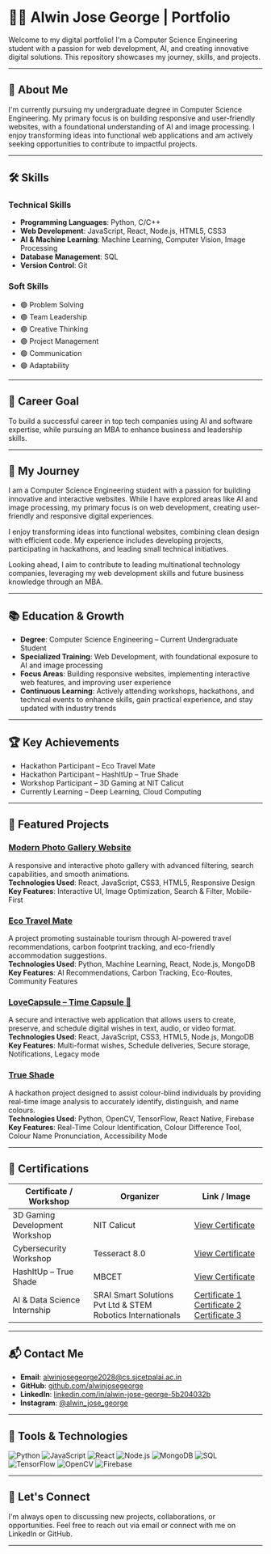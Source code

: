 # 👨‍💻 Alwin Jose George | Portfolio

Welcome to my digital portfolio! I'm a Computer Science Engineering student with a passion for web development, AI, and creating innovative digital solutions. This repository showcases my journey, skills, and projects.

---

## 📌 About Me

I'm currently pursuing my undergraduate degree in Computer Science Engineering. My primary focus is on building responsive and user-friendly websites, with a foundational understanding of AI and image processing. I enjoy transforming ideas into functional web applications and am actively seeking opportunities to contribute to impactful projects.

---

## 🛠️ Skills

### Technical Skills
- **Programming Languages**: Python, C/C++
- **Web Development**: JavaScript, React, Node.js, HTML5, CSS3
- **AI & Machine Learning**: Machine Learning, Computer Vision, Image Processing
- **Database Management**: SQL
- **Version Control**: Git

### Soft Skills
- 🟢 Problem Solving  
- 🟢 Team Leadership  
- 🟢 Creative Thinking  
- 🟢 Project Management  
- 🟢 Communication  
- 🟢 Adaptability  

---

## 🎯 Career Goal

To build a successful career in top tech companies using AI and software expertise, while pursuing an MBA to enhance business and leadership skills.

---

## 🧭 My Journey

I am a Computer Science Engineering student with a passion for building innovative and interactive websites. While I have explored areas like AI and image processing, my primary focus is on web development, creating user-friendly and responsive digital experiences.

I enjoy transforming ideas into functional websites, combining clean design with efficient code. My experience includes developing projects, participating in hackathons, and leading small technical initiatives.

Looking ahead, I aim to contribute to leading multinational technology companies, leveraging my web development skills and future business knowledge through an MBA.

---

## 📚 Education & Growth

- **Degree**: Computer Science Engineering – Current Undergraduate Student  
- **Specialized Training**: Web Development, with foundational exposure to AI and image processing  
- **Focus Areas**: Building responsive websites, implementing interactive web features, and improving user experience  
- **Continuous Learning**: Actively attending workshops, hackathons, and technical events to enhance skills, gain practical experience, and stay updated with industry trends

---

## 🏆 Key Achievements

- Hackathon Participant – Eco Travel Mate  
- Hackathon Participant – HashItUp – True Shade  
- Workshop Participant – 3D Gaming at NIT Calicut  
- Currently Learning – Deep Learning, Cloud Computing  

---

## 💼 Featured Projects

### [Modern Photo Gallery Website](https://github.com/alwinjosegeorge/Alwins-modern-gallery)  
A responsive and interactive photo gallery with advanced filtering, search capabilities, and smooth animations.  
**Technologies Used**: React, JavaScript, CSS3, HTML5, Responsive Design  
**Key Features**: Interactive UI, Image Optimization, Search & Filter, Mobile-First  

### [Eco Travel Mate](https://github.com/alwinjosegeorge/Eco-Travel-Mate)  
A project promoting sustainable tourism through AI-powered travel recommendations, carbon footprint tracking, and eco-friendly accommodation suggestions.  
**Technologies Used**: Python, Machine Learning, React, Node.js, MongoDB  
**Key Features**: AI Recommendations, Carbon Tracking, Eco-Routes, Community Features  

### [LoveCapsule – Time Capsule 💌](https://github.com/alwinjosegeorge/LoveCapsule)  
A secure and interactive web application that allows users to create, preserve, and schedule digital wishes in text, audio, or video format.  
**Technologies Used**: React, JavaScript, CSS3, HTML5, Node.js, MongoDB  
**Key Features**: Multi-format wishes, Schedule deliveries, Secure storage, Notifications, Legacy mode  

### [True Shade](https://github.com/alwinjosegeorge/True_shade)  
A hackathon project designed to assist colour-blind individuals by providing real-time image analysis to accurately identify, distinguish, and name colours.  
**Technologies Used**: Python, OpenCV, TensorFlow, React Native, Firebase  
**Key Features**: Real-Time Colour Identification, Colour Difference Tool, Colour Name Pronunciation, Accessibility Mode  

---

## 🧠 Certifications

| Certificate / Workshop | Organizer | Link / Image |
|-----------------------|----------|--------------|
| 3D Gaming Development Workshop | NIT Calicut | [View Certificate](https://media.licdn.com/dms/image/v2/D4E22AQFFfd7wU0SemQ/feedshare-shrink_800/B4EZcxIIjwHkAg-/0/1748875915051?e=1761782400&v=beta&t=ThfEzojZSUA5-1e1bUDBGWu-jNrMoLhLREKZYLLML9c) |
| Cybersecurity Workshop | Tesseract 8.0 | [View Certificate](https://media.licdn.com/dms/image/v2/D4E22AQFcA2H0SqbasA/feedshare-shrink_800/B4EZcx1GNQG4Ak-/0/1748887698630?e=1761782400&v=beta&t=RulWtPn0UyCg32ThGlzndaQ9l8xQI9a4wEOnrzC6fr0) |
| HashItUp – True Shade | MBCET | [View Certificate](https://github.com/alwinjosegeorge/alwinjosegeorge/blob/main/certificate/hashitup%20certificates.jpg) |
| AI & Data Science Internship | SRAI Smart Solutions Pvt Ltd & STEM Robotics Internationals | [Certificate 1](https://media.licdn.com/dms/image/v2/D4E22AQHKmRKGnyyAcg/feedshare-shrink_800/B4EZgn9lm6HgAk-/0/1753017116788?e=1761782400&v=beta&t=bWfEQPxUC5el-eIcAPVcoFEa3AKamWU21hbyY_ChowE) [Certificate 2](https://media.licdn.com/dms/image/v2/D4E22AQFX1wabVmLXDA/feedshare-shrink_800/B4EZgn.faoGYAg-/0/1753017356859?e=1761782400&v=beta&t=9N6vp4t-nQ3bJNyyO2gTxsSSfYC_Rv6yfoEMJtayCm0) [Certificate 3](https://media.licdn.com/dms/image/v2/D4E22AQHVLc9KfIHVxw/feedshare-shrink_2048_1536/B4EZgn_AkVGcAs-/0/1753017495545?e=1761782400&v=beta&t=9a0O1wpADIa-G_G90SF59J62BqnnKMRGM503qjCzP0E) |

---

## 📬 Contact Me

- **Email**: [alwinjosegeorge2028@cs.sjcetpalai.ac.in](mailto:alwinjosegeorge2028@cs.sjcetpalai.ac.in)  
- **GitHub**: [github.com/alwinjosegeorge](https://github.com/alwinjosegeorge)  
- **LinkedIn**: [linkedin.com/in/alwin-jose-george-5b204032b](https://www.linkedin.com/in/alwin-jose-george-5b204032b)  
- **Instagram**: [@alwin_jose_george](https://www.instagram.com/alwin_jose_george/)

---

## 🧰 Tools & Technologies

![Python](https://img.shields.io/badge/Python-3776AB?style=flat&logo=python&logoColor=white)
![JavaScript](https://img.shields.io/badge/JavaScript-F7DF1E?style=flat&logo=javascript&logoColor=black)
![React](https://img.shields.io/badge/React-61DAFB?style=flat&logo=react&logoColor=black)
![Node.js](https://img.shields.io/badge/Node.js-339933?style=flat&logo=node.js&logoColor=white)
![MongoDB](https://img.shields.io/badge/MongoDB-47A248?style=flat&logo=mongodb&logoColor=white)
![SQL](https://img.shields.io/badge/SQL-4479A1?style=flat&logo=postgresql&logoColor=white)
![TensorFlow](https://img.shields.io/badge/TensorFlow-FF6F00?style=flat&logo=tensorflow&logoColor=white)
![OpenCV](https://img.shields.io/badge/OpenCV-5C3EE8?style=flat&logo=opencv&logoColor=white)
![Firebase](https://img.shields.io/badge/Firebase-FFCA28?style=flat&logo=firebase&logoColor=black)

---

## 🧭 Let's Connect

I'm always open to discussing new projects, collaborations, or opportunities. Feel free to reach out via email or connect with me on LinkedIn or GitHub.

---

